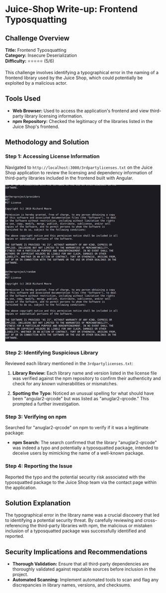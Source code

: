 # Juice-Shop Write-up: Frontend Typosquatting

## Challenge Overview

**Title:** Frontend Typosquatting  
**Category:** Insecure Deserialization  
**Difficulty:** ⭐⭐⭐⭐⭐ (5/6)

This challenge involves identifying a typographical error in the naming of a frontend library used by the Juice Shop, which could potentially be exploited by a malicious actor.

## Tools Used

- **Web Browser:** Used to access the application's frontend and view third-party library licensing information.
- **npm Repository:** Checked the legitimacy of the libraries listed in the Juice Shop's frontend.

## Methodology and Solution

### Step 1: Accessing License Information

Navigated to `http://localhost:3000/3rdpartylicenses.txt` on the Juice Shop application to review the licensing and dependency information of third-party libraries included in the frontend built with Angular.

<img src="../assets/difficulty5/frontend_typosquatting_1.png" alt="Angular Module List" width="500px">

### Step 2: Identifying Suspicious Library

Reviewed each library mentioned in the `3rdpartylicenses.txt`:

1. **Library Review:** Each library name and version listed in the license file was verified against the npm repository to confirm their authenticity and check for any known vulnerabilities or mismatches.

2. **Spotting the Typo:** Noticed an unusual spelling for what should have been "angular2-qrcode" but was listed as "anuglar2-qrcode." This prompted a further investigation.

### Step 3: Verifying on npm

Searched for "anuglar2-qrcode" on npm to verify if it was a legitimate package:

- **npm Search:** The search confirmed that the library "anuglar2-qrcode" was indeed a typo and potentially a typosquatted package, intended to deceive users by mimicking the name of a well-known package.

### Step 4: Reporting the Issue

Reported the typo and the potential security risk associated with the typosquatted package to the Juice Shop team via the contact page within the application.

## Solution Explanation

The typographical error in the library name was a crucial discovery that led to identifying a potential security threat. By carefully reviewing and cross-referencing the third-party libraries with npm, the malicious or mistaken inclusion of a typosquatted package was successfully identified and reported.

## Security Implications and Recommendations

- **Thorough Validation:** Ensure that all third-party dependencies are thoroughly validated against reputable sources before inclusion in the project.
- **Automated Scanning:** Implement automated tools to scan and flag any discrepancies in library names, versions, and checksums.
